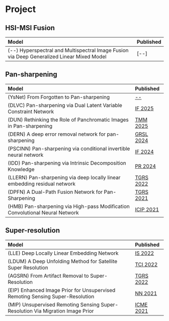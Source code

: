 # Project

## HSI-MSI Fusion
|Model |Published |
|:-----|:---------|
|(--) Hyperspectral and Multispectral Image Fusion via Deep Generalized Linear Mixed Model| [--]|

## Pan-sharpening 
|Model |Published |
|:-----|:---------|
|(YsNet) From Forgotten to Pan-sharpening| [--](https://github.com/jiaming-wang/Project/tree/main/PS/YsNet)|
|(DLVC) Pan-sharpening via Dual Latent Variable Constraint Network| [IF 2025](https://github.com/jiaming-wang/Project/tree/main/PS/DLVC)|
|(DUN) Rethinking the Role of Panchromatic Images in Pan-sharpening| [TMM 2025](https://github.com/jiaming-wang/Project/tree/main/PS/DUN)|
|(DERN) A deep error removal network for pan-sharpening| [GRSL 2024](https://github.com/jiaming-wang/Project/tree/main/PS/DERN)|
|(PSCINN) Pan-sharpening via conditional invertible neural network| [IF 2024](https://github.com/jiaming-wang/Project/tree/main/PS/PSCINN)|
|(IDD) Pan-sharpening via Intrinsic Decomposition Knowledge| [PR 2024](https://github.com/jiaming-wang/Project/tree/main/PS/IDD)|
|(LLERN) Pan-sharpening via deep locally linear embedding residual network| [TGRS 2022](https://github.com/jiaming-wang/Project/tree/main/PS/LLERN)|
|(DPFN) A Dual-Path Fusion Network for Pan-Sharpening| [TGRS 2021](https://github.com/jiaming-wang/Project/tree/main/PS/DPFN)|
|(HMB) Pan-sharpening via High-pass Modification Convolutional Neural Network| [ICIP 2021](https://github.com/jiaming-wang/Project/tree/main/PS/DPFN)|

## Super-resolution
|Model |Published |
|:-----|:---------|
|(LLE) Deep Locally Linear Embedding Network| [IS 2022](https://github.com/jiaming-wang/Project/tree/main/SR/LLE)|
|(LDUM) A Deep Unfolding Method for Satellite Super Resolution | [TCI 2022](https://github.com/jiaming-wang/Project/tree/main/SR/LDUM)|
|(AGSRN) From Artifact Removal to Super-Resolution| [TGRS 2022](https://github.com/jiaming-wang/Project/tree/main/SR/ARSGN)|
|(EIP) Enhanced Image Prior for Unsupervised Remoting Sensing Super-Resolution | [NN 2021](https://github.com/jiaming-wang/Project/tree/main/SR/EIP)|
|(MIP) Unsupervised Remoting Sensing Super-Resolution Via Migration Image Prior| [ICME 2021](https://github.com/jiaming-wang/Project/tree/main/SR/EIP)|

